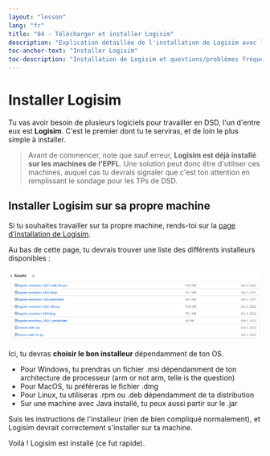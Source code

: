 ```yaml
---
layout: "lesson"
lang: "fr"
title: "04 - Télécharger et installer Logisim"
description: "Explication détaillée de l'installation de Logisim avec les questions les plus fréquemment posées"
toc-anchor-text: "Installer Logisim"
toc-description: "Installation de Logisim et questions/problèmes fréquents"
---
```


# Installer Logisim

Tu vas avoir besoin de plusieurs logiciels pour travailler en DSD, l'un d'entre eux est **Logisim**. C'est le premier dont tu te serviras, et de loin le plus simple à installer.

> Avant de commencer, note que sauf erreur, **Logisim est déjà installé sur les machines de l'EPFL**. Une solution peut donc être d'utiliser ces machines, auquel cas tu devrais signaler que c'est ton attention en remplissant le sondage pour les TPs de DSD.

## Installer Logisim sur sa propre machine

Si tu souhaites travailler sur ta propre machine, rends-toi sur la [page d'installation de Logisim](https://github.com/logisim-evolution/logisim-evolution/releases/tag/v3.8.0).

Au bas de cette page, tu devrais trouver une liste des différents installeurs disponibles :

![`Une image de la liste devrait apparaître ici`](./assets/images/logisim-01-installers-list.png)

Ici, tu devras **choisir le bon installeur** dépendamment de ton OS.

 - Pour Windows, tu prendras un fichier .msi dépendamment de ton architecture de processeur (arm or not arm, telle is the question)
 - Pour MacOS, tu préféreras le fichier .dmg
 - Pour Linux, tu utiliseras .rpm ou .deb dépendamment de ta distribution
 - Sur une machine avec Java installé, tu peux aussi partir sur le .jar

Suis les instructions de l'installeur (rien de bien compliqué normalement), et Logisim devrait correctement s'installer sur ta machine.

Voilà ! Logisim est installé (ce fut rapide). 
